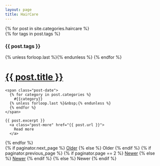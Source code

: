 ```yaml
---
layout: page
title: HairCare
---
```


<div class="posts">
  {% for post in site.categories.haircare %}
  <div class="post">
    {% for tags in post.tags %}
      <h3 class="post-tags">{{ post.tags }}</h3>
    {% unless forloop.last %}{% endunless %}
    {% endfor %}
    <h1 class="post-title">
      <a href="{{ post.url }}">
        {{ post.title }}
      </a>
    </h1>

    <span class="post-date">
      {% for category in post.categories %}
        #{{category}}
      {% unless forloop.last %}&nbsp;{% endunless %}
      {% endfor %}
    </span>

    {{ post.excerpt }}
      <a class="post-more" href="{{ post.url }}">
        Read more
      </a>
  </div>
  {% endfor %}
</div>

<div class="pagination">
  {% if paginator.next_page %}
    <a class="pagination-item older" href="/page{{paginator.next_page}}">Older</a>
  {% else %}
    <span class="pagination-item older">Older</span>
  {% endif %}
  {% if paginator.previous_page %}
    {% if paginator.page == 2 %}
      <a class="pagination-item newer" href="/">Newer</a>
    {% else %}
      <a class="pagination-item newer" href="/page{{paginator.previous_page}}">Newer</a>
    {% endif %}
  {% else %}
    <span class="pagination-item newer">Newer</span>
  {% endif %}
</div>
